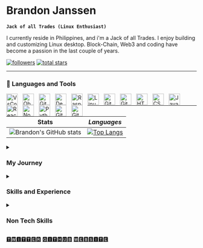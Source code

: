 # Brandon Janssen
**`Jack of all Trades (Linux Enthusiast)`**

I currently reside in Philippines, and i'm a Jack of all Trades. I enjoy building and customizing Linux desktop. Block-Chain, Web3 and coding  have become a passion in the last couple of years.

<p align="left">
  <!--    <a href="https://www.youtube.com/c/fknight?sub_confirmation=1">
         <img alt="youtube subscribers" title="Subscribe to my YouTube channel" src="https://custom-icon-badges.demolab.com/youtube/channel/subscribers/UC2WHjPDvbE6O328n17ZGcfg?color=%23E05D44&label=SUBSCRIBE&logo=video&logoColor=white&style=for-the-badge&labelColor=CE4630"/></a> 
      <a href="https://www.youtube.com/c/fknight">
         <img alt="youtube views" title="YouTube views" src="https://custom-icon-badges.demolab.com/youtube/channel/views/UC2WHjPDvbE6O328n17ZGcfg?color=%23E1AD0E&logo=eye&logoColor=white&style=for-the-badge&labelColor=C79600"/></a> -->
      <a href="https://github.com/brandonjanssen?tab=followers">
         <img alt="followers" title="Follow me on Github" src="https://custom-icon-badges.demolab.com/github/followers/brandonjanssen?color=236ad3&labelColor=1155ba&style=for-the-badge&logo=person-add&label=Follow&logoColor=white"/></a>
      <a href="https://github.com/brandonjanssen?tab=repositories&sort=stargazers">
         <img alt="total stars" title="Total stars on GitHub" src="https://custom-icon-badges.demolab.com/github/stars/brandonjanssen?color=55960c&style=for-the-badge&labelColor=488207&logo=star"/></a>
   </p>
   
   ---


### 🧰 Languages and Tools
<img align="left" alt="VsCode" width="30px" style="padding-right:10px;" src="https://cdn.jsdelivr.net/gh/devicons/devicon/icons/vscode/vscode-original.svg" />
<img align="left" alt="Obsidian" width="30px" style="padding-right:10px;" src="https://forum.obsidian.md/uploads/default/original/1X/bf119bd48f748f4fd2d65f2d1bb05d3c806883b5.png" />
          
<!--- <img align="left" alt="Java" width="30px" style="padding-right:10px;" src="https://cdn.jsdelivr.net/gh/devicons/devicon/icons/java/java-original.svg"/> --->
<!--- <img align="left" alt="Spring" width="30px" style="padding-right:10px;" src="https://cdn.jsdelivr.net/gh/devicons/devicon/icons/spring/spring-original.svg" /> --->
<!--- <img align="left" alt="TypeScript" width="30px" style="padding-right:10px;" <!--- src="https://cdn.jsdelivr.net/gh/devicons/devicon/icons/typescript/typescript-plain.svg" /> --->
<!--- <img align="left" alt="Angular" width="30px" style="padding-right:10px;" src="https://cdn.jsdelivr.net/gh/devicons/devicon/icons/angularjs/angularjs-plain.svg" /> --->
<img align="left" alt="Git" width="30px" style="padding-right:10px;" src="https://cdn.jsdelivr.net/gh/devicons/devicon/icons/git/git-original.svg" />
<img align="left" alt="Debian" width="30px" style="padding-right:10px;" src="https://cdn.jsdelivr.net/gh/devicons/devicon/icons/debian/debian-original.svg" />
<img align="left" alt="Raspberry Pi" width="30px" style="padding-right:10px;" src="https://cdn.jsdelivr.net/gh/devicons/devicon/icons/raspberrypi/raspberrypi-original.svg" />
<img align="left" alt="Linux" width="30px" style="padding-right:10px;" src="https://cdn.jsdelivr.net/gh/devicons/devicon/icons/linux/linux-original.svg" />
<img align="left" alt="Git" width="30px" style="padding-right:10px;" src="https://cdn.jsdelivr.net/gh/devicons/devicon/icons/grafana/grafana-original.svg" />
<img align="left" alt="Git" width="30px" style="padding-right:10px;" src="https://upload.wikimedia.org/wikipedia/commons/9/93/Amazon_Web_Services_Logo.svg" />
<img align="left" alt="HTML" width="30px" style="padding-right:10px;" src="https://cdn.jsdelivr.net/gh/devicons/devicon/icons/html5/html5-plain.svg" />
<img align="left" alt="CSS" width="30px" style="padding-right:10px;" src="https://cdn.jsdelivr.net/gh/devicons/devicon/icons/css3/css3-plain.svg" />
<img align="left" alt="JavaScript" width="30px" style="padding-right:10px;" src="https://cdn.jsdelivr.net/gh/devicons/devicon/icons/javascript/javascript-plain.svg" />
<img align="left" alt="React" width="30px" style="padding-right:10px;" src="https://cdn.jsdelivr.net/gh/devicons/devicon/icons/react/react-original.svg" />
<img align="left" alt="NodeJS" width="30px" style="padding-right:10px;" src="https://cdn.jsdelivr.net/gh/devicons/devicon/icons/nodejs/nodejs-original.svg" />
<img align="left" alt="Python" width="30px" style="padding-right:10px;" src="https://cdn.jsdelivr.net/gh/devicons/devicon/icons/python/python-plain.svg" />
<!--- <img align="left" alt="C++" width="30px" style="padding-right:10px;" src="https://cdn.jsdelivr.net/gh/devicons/devicon/icons/cplusplus/cplusplus-line.svg" /> --->
<img align="left" alt="GitHub" width="30px" style="padding-right:10px;" src="https://user-images.githubusercontent.com/66816413/190385639-2762b26c-4c38-414f-b39c-85a2f3025d79.png" />
<img align="left" alt="Git" width="30px" style="padding-right:10px;" src="https://cdn.jsdelivr.net/gh/devicons/devicon/icons/vim/vim-original.svg" />
<!--- <img align="left" alt="Gradle" width="30px" style="padding-right:10px;" src="https://cdn.jsdelivr.net/gh/devicons/devicon/icons/gradle/gradle-plain.svg" /> --->
<!--- <img align="left" alt="Bash" width="30px" style="padding-right:10px;" src="https://cdn.jsdelivr.net/gh/devicons/devicon/icons/bash/bash-original.svg" /> --->
<br /> 

---
<!--- <p float="left">
  <img src="/img1.png" width="100" />
  <img src="/img2.png" width="100" /> 
  <img src="/img3.png" width="100" />
</p> --->

  **Stats**           |   *Languages*
:-------------------------:|:-------------------------:
 ![Brandon's GitHub stats](https://github-readme-stats.vercel.app/api?username=brandonjanssen&show_icons=true&theme=tokyonight)|  [![Top Langs](https://github-readme-stats.vercel.app/api/top-langs/?username=brandonjanssen&layout=compact&langs_count=8&theme=tokyonight)](https://github.com/brandonjanssen/github-readme-stats)





<details>
 <summary><h3> My Journey</h3></summary>
 I started my computer crash course 2 years ago with a <a href="https://www.raspberrypi.com/" title="Raspberry Pi 4b" >Raspberry Pi 4b</a>, being self-taught it was the best way to start since I had no previous experience with computers and the cost of failure was low. Since then I have mastered turning a server into a fully customized desktop experience using <a href="http://www.qtile.org/" title="Qtile" >Qtile</a> as my window manager and this took some time to get used to, but well worth it if you like the speed of transitioning from project to project. The downside of being self-taught is you have no sense of direction on what to focus on and master. Since those first two years, I have configured <a href="www.gnu.org/software/emacs/" title="Emacs" >Emacs</a> several times and honestly, I believe it is the best, it just takes a long time to configure it the way you want with all the possibilities it has to offer, and since I didn't use <a href="https://github.com/brandonjanssen" title="GitHub" >GitHub</a> to save all my configs, I would have to learn it over and over again, just like I had to do with all the other programs I installed, until <a href="https://github.com/brandonjanssen/" title="GitHub" >GitHub</a>. Focus is key with tech and I have been focusing on the wrong things, my focus on Linux has been good but I have spent too much time on the configurations of Linux and not learning the tech that helps create. I have focus now and that is HTML, CSS, JavaScript, Python, and UI/UX this makes sense to me since I like tinkering with configs, what could be better than building websites to let out all my creativity. My real passion is Block-Chain and now <a href="https://agoric.com/" title="Agoric" >Agoric</a> lets you write DEFI contracts in JavaScript, so I think this is a great opportunity to use all of the languages I mentioned above and put them to good use. 
 
  </details>

</body>
</html>

 
   
   



<details>
 <summary><h3> Skills and Experience</h3></summary>

-  [Crypto](https://github.com/brandonjanssen/Obsidian/tree/main/Thoughts%20About%20Crypto)
	-  [Obsidian](https://github.com/brandonjanssen/Obsidian)
		-  Web3
			-  Android
				-  Python
					-  Bash 
				-  Crypto  Forensics  
			-  Ethical Hacking  
		-  Wireshark 
	-  Cyber-security 
-  OSINT
 </details>

</body>
</html>


<details>
 <summary><h3>Non Tech Skills</h3></summary>

-  Heavy Equipment Operator
	-  Owner  Operator 
	 	-  Small Business Owner
			- Framer
				- Carpenter
					- Electrician
						- Plumber
							- Roofer
								- Concrete Finisher
									- Farmer
										- Livestock Farmer 
											- Welder
												- Mechanic
													- Heat Treat Operator
														-  Fishing, who doesn't love to fish
														 </details>

</body>
</html>


[🆃🆆🅸🆃🆃🅴🆁](https://twitter.com/D_M_N_E)
[🅶🅸🆃🅷🆄🅱](https://github.com/brandonjanssen)
[🆆🅴🅱🆂🅸🆃🅴]( https://www.jantech.xyz/  )

  





